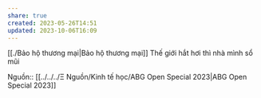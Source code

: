 ```yaml
---
share: true
created: 2023-05-26T14:51
updated: 2023-10-06T16:09
---
```

[[./Bảo hộ thương mại|Bảo hộ thương mại]]
Thế giới hắt hơi thì nhà mình sổ mũi

Nguồn:: [[../../../Ξ Nguồn/Kinh tế học/ABG Open Special 2023|ABG Open Special 2023]]
